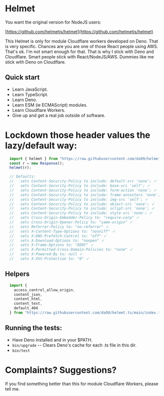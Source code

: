 # Helmet

You want the original version for NodeJS users:

[https://github.com/helmetjs/helmet](https://github.com/helmetjs/helmet)

This Helmet is only for module Cloudflare workers developed on Deno. That is
very specific. Chances are you are one of those React people using AWS.
That's ok. I'm not smart enough for that. That is why I stick with Deno
and Cloudflare.  Smart people stick with React/NodeJS/AWS. Dummies like me
stick with Deno on Cloudflare.

## Quick start

  * Learn JavaScript.
  * Learn TypeScript.
  * Learn Deno.
  * Learn ESM (ie ECMAScript) modules.
  * Learn Cloudflare Workers.
  * Give up and get a real job outside of software.

# Lockdown those header values the lazy/default way:

```typescript
  import { helmet } from "https://raw.githubusercontent.com/da99/helmet.ts/main/index.ts";
  const r = new Response();
  helmet(r);

  // Defaults:
  //   sets Content-Security-Policy to include: default-src 'none'; ✓
  //   sets Content-Security-Policy to include: base-uri 'self'; ✓
  //   sets Content-Security-Policy to include: form-action 'none'; ✓
  //   sets Content-Security-Policy to include: frame-ancestors 'none'; ✓
  //   sets Content-Security-Policy to include: img-src 'self'; ✓
  //   sets Content-Security-Policy to include: object-src 'none'; ✓
  //   sets Content-Security-Policy to include: script-src 'none'; ✓
  //   sets Content-Security-Policy to include: style-src 'none'; ✓
  //   sets Cross-Origin-Embedder-Policy to: "require-corp" ✓
  //   sets Cross-Origin-Opener-Policy to: "same-origin" ✓
  //   sets Referrer-Policy to: "no-referrer" ✓
  //   sets X-Content-Type-Options to: "nosniff" ✓
  //   sets X-DNS-Prefetch-Control to: "off" ✓
  //   sets X-Download-Options to: "noopen" ✓
  //   sets X-Frame-Options to: "DENY" ✓
  //   sets X-Permitted-Cross-Domain-Policies to: "none" ✓
  //   sets X-Powered-By to: null ✓
  //   sets X-XSS-Protection to: "0" ✓
```

## Helpers
```typescript
  import {
    access_control_allow_origin,
    content_json,
    content_html,
    content_text,
    default_404
  } from "https://raw.githubusercontent.com/da99/helmet.ts/main/index.ts";

```

## Running the tests:

  * Have Deno installed and in your $PATH.
  * `bin/upgrade` -- Clears Deno's cache for each .ts file in this dir.
  * `bin/test`

# Complaints? Suggestions?

If you find something better than this for module Cloudflare Workers, please tell me.

